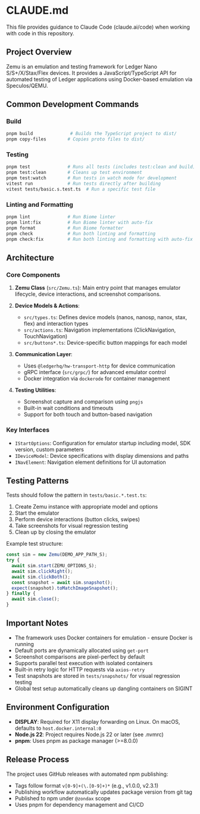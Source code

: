 # CLAUDE.md

This file provides guidance to Claude Code (claude.ai/code) when working with code in this repository.

## Project Overview

Zemu is an emulation and testing framework for Ledger Nano S/S+/X/Stax/Flex devices. It provides a JavaScript/TypeScript
API for automated testing of Ledger applications using Docker-based emulation via Speculos/QEMU.

## Common Development Commands

### Build

```bash
pnpm build              # Builds the TypeScript project to dist/
pnpm copy-files        # Copies proto files to dist/
```

### Testing

```bash
pnpm test              # Runs all tests (includes test:clean and build)
pnpm test:clean        # Cleans up test environment
pnpm test:watch        # Run tests in watch mode for development
vitest run             # Run tests directly after building
vitest tests/basic.s.test.ts  # Run a specific test file
```

### Linting and Formatting

```bash
pnpm lint              # Run Biome linter
pnpm lint:fix          # Run Biome linter with auto-fix
pnpm format            # Run Biome formatter
pnpm check             # Run both linting and formatting
pnpm check:fix         # Run both linting and formatting with auto-fix
```

## Architecture

### Core Components

1. **Zemu Class** (`src/Zemu.ts`): Main entry point that manages emulator lifecycle, device interactions, and screenshot
   comparisons.

2. **Device Models & Actions**:
   - `src/types.ts`: Defines device models (nanos, nanosp, nanox, stax, flex) and interaction types
   - `src/actions.ts`: Navigation implementations (ClickNavigation, TouchNavigation)
   - `src/buttons*.ts`: Device-specific button mappings for each model

3. **Communication Layer**:
   - Uses `@ledgerhq/hw-transport-http` for device communication
   - gRPC interface (`src/grpc/`) for advanced emulator control
   - Docker integration via `dockerode` for container management

4. **Testing Utilities**:
   - Screenshot capture and comparison using `pngjs`
   - Built-in wait conditions and timeouts
   - Support for both touch and button-based navigation

### Key Interfaces

- `IStartOptions`: Configuration for emulator startup including model, SDK version, custom parameters
- `IDeviceModel`: Device specifications with display dimensions and paths
- `INavElement`: Navigation element definitions for UI automation

## Testing Patterns

Tests should follow the pattern in `tests/basic.*.test.ts`:

1. Create Zemu instance with appropriate model and options
2. Start the emulator
3. Perform device interactions (button clicks, swipes)
4. Take screenshots for visual regression testing
5. Clean up by closing the emulator

Example test structure:

```typescript
const sim = new Zemu(DEMO_APP_PATH_S);
try {
  await sim.start(ZEMU_OPTIONS_S);
  await sim.clickRight();
  await sim.clickBoth();
  const snapshot = await sim.snapshot();
  expect(snapshot).toMatchImageSnapshot();
} finally {
  await sim.close();
}
```

## Important Notes

- The framework uses Docker containers for emulation - ensure Docker is running
- Default ports are dynamically allocated using `get-port`
- Screenshot comparisons are pixel-perfect by default
- Supports parallel test execution with isolated containers
- Built-in retry logic for HTTP requests via `axios-retry`
- Test snapshots are stored in `tests/snapshots/` for visual regression testing
- Global test setup automatically cleans up dangling containers on SIGINT

## Environment Configuration

- **DISPLAY**: Required for X11 display forwarding on Linux. On macOS, defaults to `host.docker.internal:0`
- **Node.js 22**: Project requires Node.js 22 or later (see .nvmrc)
- **pnpm**: Uses pnpm as package manager (>=8.0.0)

## Release Process

The project uses GitHub releases with automated npm publishing:

- Tags follow format `v[0-9]+(\.[0-9]+)*` (e.g., v1.0.0, v2.3.1)
- Publishing workflow automatically updates package version from git tag
- Published to npm under `@zondax` scope
- Uses pnpm for dependency management and CI/CD
